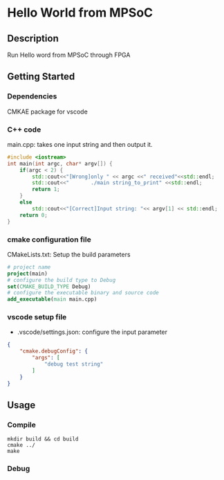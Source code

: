 # Hello World from MPSoC

## Description

Run Hello word from MPSoC through FPGA

## Getting Started

### Dependencies

CMKAE package for vscode

### C++ code

main.cpp: takes one input string and then output it.

```cpp
#include <iostream>
int main(int argc, char* argv[]) {
    if(argc < 2) {
        std::cout<<"[Wrong]only " << argc <<" received"<<std::endl;
        std::cout<<"       ./main string_to_print" <<std::endl;
        return 1;
    }
    else 
        std::cout<<"[Correct]Input string: "<< argv[1] << std::endl;
    return 0;
}
```

### cmake configuration file

CMakeLists.txt: Setup the build parameters

```cmake
# project name
project(main)
# configure the build type to Debug
set(CMAKE_BUILD_TYPE Debug) 
# configure the executable binary and source code
add_executable(main main.cpp)
```

### vscode setup file

* .vscode/settings.json: configure the input parameter

```json
{
    "cmake.debugConfig": {
        "args": [
            "debug test string"
        ]
    }
}
```

## Usage

### Compile

```shell
mkdir build && cd build
cmake ../
make
```

### Debug

